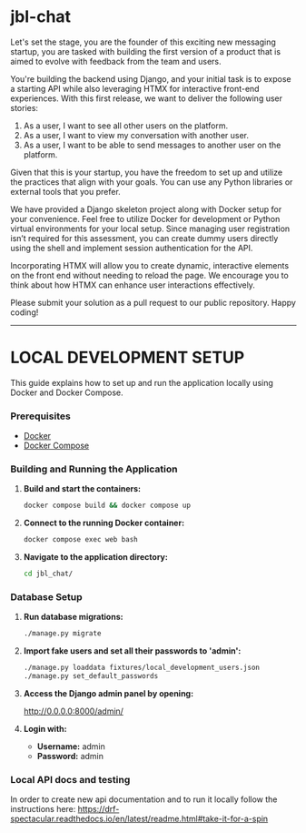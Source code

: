 # jbl-chat

Let's set the stage, you are the founder of this exciting new messaging startup, you are tasked with building the first version of a product that is aimed to evolve with feedback from the team and users.

You're building the backend using Django, and your initial task is to expose a starting API while also leveraging HTMX for interactive front-end experiences. With this first release, we want to deliver the following user stories:

1. As a user, I want to see all other users on the platform.
2. As a user, I want to view my conversation with another user.
3. As a user, I want to be able to send messages to another user on the platform.

Given that this is your startup, you have the freedom to set up and utilize the practices that align with your goals. You can use any Python libraries or external tools that you prefer.

We have provided a Django skeleton project along with Docker setup for your convenience. Feel free to utilize Docker for development or Python virtual environments for your local setup. Since managing user registration isn’t required for this assessment, you can create dummy users directly using the shell and implement session authentication for the API.

Incorporating HTMX will allow you to create dynamic, interactive elements on the front end without needing to reload the page. We encourage you to think about how HTMX can enhance user interactions effectively.

Please submit your solution as a pull request to our public repository. Happy coding!


---

# LOCAL DEVELOPMENT SETUP

This guide explains how to set up and run the application locally using Docker and Docker Compose.

### Prerequisites

- [Docker](https://docs.docker.com/get-docker/)
- [Docker Compose](https://docs.docker.com/compose/install/)

### Building and Running the Application

1. **Build and start the containers:**

   ```bash
   docker compose build && docker compose up
   ```

2. **Connect to the running Docker container:**

   ```bash
   docker compose exec web bash
   ```

3. **Navigate to the application directory:**

   ```bash
   cd jbl_chat/
   ```

### Database Setup

1. **Run database migrations:**

   ```bash
   ./manage.py migrate
   ```

2. **Import fake users and set all their passwords to 'admin':**

   ```bash
   ./manage.py loaddata fixtures/local_development_users.json
   ./manage.py set_default_passwords
   ```

3. **Access the Django admin panel by opening:**

   http://0.0.0.0:8000/admin/


4. **Login with:**
   - **Username:** admin
   - **Password:** admin


### Local API docs and testing

In order to create new api documentation and to run it locally follow the instructions here: https://drf-spectacular.readthedocs.io/en/latest/readme.html#take-it-for-a-spin